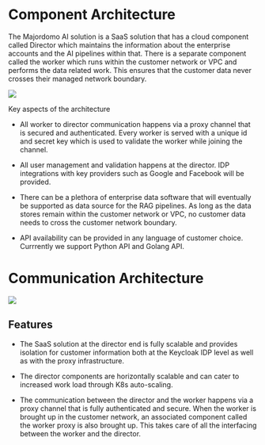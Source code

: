 # Component Architecture

The Majordomo AI solution is a SaaS solution that has a cloud component called Director which maintains the information about the enterprise accounts and the AI pipelines within that. There is a separate component called the worker which runs within the customer network or VPC and performs the data related work. This ensures that the customer data never crosses their managed network boundary. 

![](C:\Users\tailw\OneDrive\Documents\Majordomo\Architecture.png)

Key aspects of the architecture

- All worker to director communication happens via a proxy channel that is secured and authenticated. Every worker is served with a unique id and secret key which is used to validate the worker while joining the channel. 

- All user management and validation happens at the director. IDP integrations with key providers such as Google and Facebook will be provided. 

- There can be a plethora of enterprise data software that will eventually be supported as data source for the RAG pipelines. As long as the data stores remain within the customer network or VPC, no customer data needs to cross the customer network boundary.

- API availability can be provided in any language of customer choice. Currrently we support Python API and Golang API.

# Communication Architecture

![](C:\Users\tailw\OneDrive\Documents\Majordomo\Communications.png)

## Features

- The SaaS solution at the director end is fully scalable and provides isolation for customer information both at the Keycloak IDP level as well as with the proxy infrastructure.

- The director components are horizontally scalable and can cater to increased work load through K8s auto-scaling. 

- The communication between the director and the worker happens via a proxy channel that is fully authenticated and secure. When the worker is brought up in the customer network, an associated component called the worker proxy is also brought up. This takes care of all the interfacing between the worker and the director.

